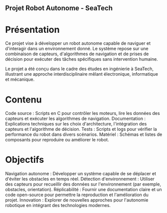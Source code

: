 ## Projet Robot Autonome - SeaTech

# Présentation

Ce projet vise à développer un robot autonome capable de naviguer et d'interagir dans un environnement donné. Le système repose sur une combinaison de capteurs, d'algorithmes de navigation et de prises de décision pour exécuter des tâches spécifiques sans intervention humaine.

Le projet a été conçu dans le cadre des études en ingénierie à SeaTech, illustrant une approche interdisciplinaire mêlant électronique, informatique et mécanique.

# Contenu

Code source : Scripts en C pour contrôler les moteurs, lire les données des capteurs et exécuter les algorithmes de navigation.
Documentation : Explications techniques sur les choix d'architecture, l'intégration des capteurs et l'algorithme de décision.
Tests : Scripts et logs pour vérifier la performance du robot dans divers scénarios.
Matériel : Schémas et listes de composants pour reproduire ou améliorer le robot.

# Objectifs

Navigation autonome : Développer un système capable de se déplacer et d'éviter les obstacles en temps réel.
Détection d'environnement : Utiliser des capteurs pour recueillir des données sur l'environnement (par exemple, obstacles, orientation).
Réplicabilité : Fournir une documentation claire et un code open-source pour permettre la reproduction et l'amélioration du projet.
Innovation : Explorer de nouvelles approches pour l'autonomie robotique en intégrant des technologies modernes.
